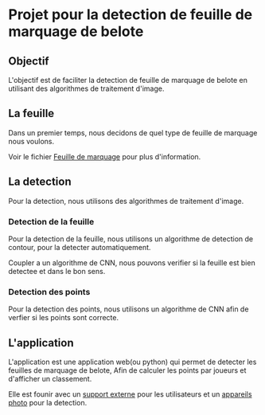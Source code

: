 # Projet pour la detection de feuille de marquage de belote

## Objectif

L'objectif est de faciliter la detection de feuille de marquage de belote en utilisant des algorithmes de traitement d'image.

## La feuille

Dans un premier temps, nous decidons de quel type de feuille de marquage nous voulons.

Voir le fichier [Feuille de marquage](Feuille_de_marquage.png) pour plus d'information.

## La detection

Pour la detection, nous utilisons des algorithmes de traitement d'image.

### Detection de la feuille

Pour la detection de la feuille, nous utilisons un algorithme de detection de contour, pour la detecter automatiquement.

Coupler a un algorithme de CNN, nous pouvons verifier si la feuille est bien detectee et dans le bon sens.

### Detection des points

Pour la detection des points, nous utilisons un algorithme de CNN afin de verfier si les points sont correcte.

## L'application

L'application est une application web(ou python) qui permet de detecter les feuilles de marquage de belote, Afin de calculer les points par joueurs et d'afficher un classement.

Elle est founir avec un [support externe](./externe/support.md) pour les utilisateurs et un [appareils photo](./externe/plan.png) pour la detection.